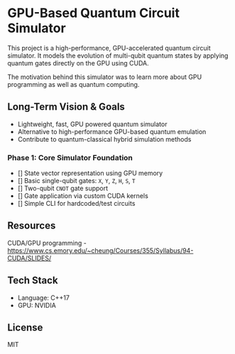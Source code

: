 # GPU-Based Quantum Circuit Simulator

This project is a high-performance, GPU-accelerated quantum circuit simulator. It models the evolution of multi-qubit quantum states by applying quantum gates directly on the GPU using CUDA.

The motivation behind this simulator was to learn more about GPU programming as well as quantum computing. 



## Long-Term Vision & Goals
- Lightweight, fast, GPU powered quantum simulator 
- Alternative to high-performance GPU-based quantum emulation
- Contribute to quantum-classical hybrid simulation methods



###  Phase 1: Core Simulator Foundation 
- [] State vector representation using GPU memory
- [] Basic single-qubit gates: `X`, `Y`, `Z`, `H`, `S`, `T`
- [] Two-qubit `CNOT` gate support
- [] Gate application via custom CUDA kernels
- [] Simple CLI for hardcoded/test circuits

## Resources 

CUDA/GPU programming - https://www.cs.emory.edu/~cheung/Courses/355/Syllabus/94-CUDA/SLIDES/

## Tech Stack
- Language: C++17
- GPU: NVIDIA



##  License
MIT 

